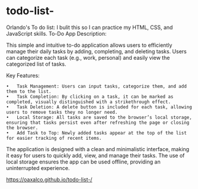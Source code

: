 # todo-list-

Orlando's To do list:
I bulit this so I can practice my HTML, CSS, and JavaScript skills.
To-Do App Description:

This simple and intuitive to-do application allows users to efficiently manage their daily tasks by adding, completing, and deleting tasks. Users can categorize each task (e.g., work, personal) and easily view the categorized list of tasks.

Key Features:

	•	Task Management: Users can input tasks, categorize them, and add them to the list.
	•	Task Completion: By clicking on a task, it can be marked as completed, visually distinguished with a strikethrough effect.
	•	Task Deletion: A delete button is included for each task, allowing users to remove tasks they no longer need.
	•	Local Storage: All tasks are saved to the browser’s local storage, ensuring that tasks persist even after refreshing the page or closing the browser.
	•	Add Task to Top: Newly added tasks appear at the top of the list for easier tracking of recent items.

The application is designed with a clean and minimalistic interface, making it easy for users to quickly add, view, and manage their tasks. The use of local storage ensures the app can be used offline, providing an uninterrupted experience.

https://oaxalco.github.io/todo-list-/
